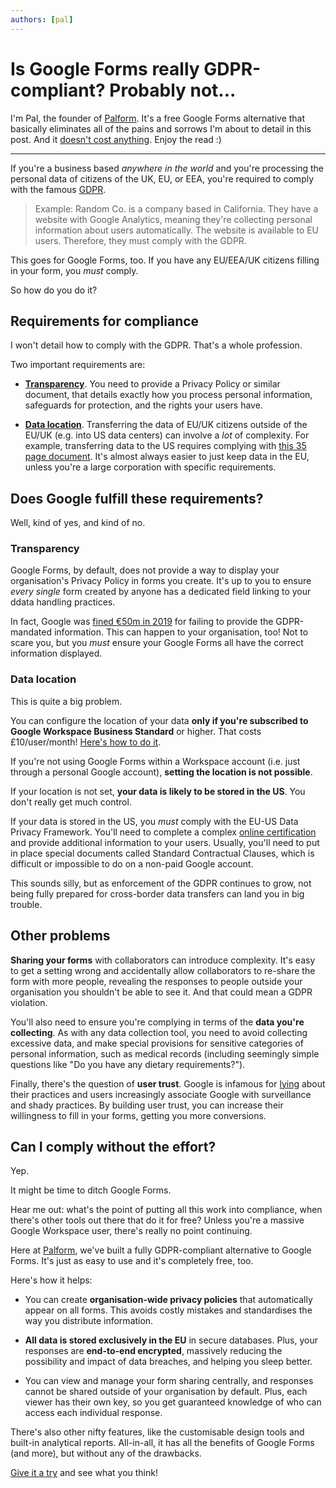 ```yaml
---
authors: [pal]
---
```


# Is Google Forms really GDPR-compliant? Probably not...

I'm Pal, the founder of [Palform](https://palform.app). It's a free Google Forms alternative that basically eliminates all of the pains and sorrows I'm about to detail in this post. And it [doesn't cost anything](https://palform.app/#pricing). Enjoy the read :)

---

If you're a business based _anywhere in the world_ and you're processing the personal data of citizens of the UK, EU, or EEA, you're required to comply with the famous [GDPR](https://gdpr.algolia.com/).

> Example: Random Co. is a company based in California. They have a website with Google Analytics, meaning they're collecting personal information about users automatically. The website is available to EU users. Therefore, they must comply with the GDPR.

This goes for Google Forms, too. If you have any EU/EEA/UK citizens filling in your form, you _must_ comply.

So how do you do it?

## Requirements for compliance

I won't detail how to comply with the GDPR. That's a whole profession.

Two important requirements are:

- **[Transparency](https://gdpr.algolia.com/gdpr-article-12)**. You need to provide a Privacy Policy or similar document, that details exactly how you process personal information, safeguards for protection, and the rights your users have.

- **[Data location](https://gdpr.algolia.com/gdpr-article-44)**. Transferring the data of EU/UK citizens outside of the EU/UK (e.g. into US data centers) can involve a _lot_ of complexity. For example, transferring data to the US requires complying with [this 35 page document](https://assets.publishing.service.gov.uk/media/64ee1cb2da8451000d6323be/eu_us_data_privacy_framework_principles.pdf). It's almost always easier to just keep data in the EU, unless you're a large corporation with specific requirements.

## Does Google fulfill these requirements?

Well, kind of yes, and kind of no.

### Transparency

Google Forms, by default, does not provide a way to display your organisation's Privacy Policy in forms you create. It's up to you to ensure _every single_ form created by anyone has a dedicated field linking to your ddata handling practices.

In fact, Google was [fined €50m in 2019](https://www.bbc.com/news/technology-46944696) for failing to provide the GDPR-mandated information. This can happen to your organisation, too! Not to scare you, but you _must_ ensure your Google Forms all have the correct information displayed.

### Data location

This is quite a big problem.

You can configure the location of your data **only if you're subscribed to Google Workspace Business Standard** or higher. That costs £10/user/month! [Here's how to do it](https://support.google.com/a/answer/14310028?hl=en).

If you're not using Google Forms within a Workspace account (i.e. just through a personal Google account), **setting the location is not possible**.

If your location is not set, **your data is likely to be stored in the US**. You don't really get much control.

If your data is stored in the US, you _must_ comply with the EU-US Data Privacy Framework. You'll need to complete a complex [online certification](https://www.dataprivacyframework.gov/) and provide additional information to your users. Usually, you'll need to put in place special documents called Standard Contractual Clauses, which is difficult or impossible to do on a non-paid Google account.

This sounds silly, but as enforcement of the GDPR continues to grow, not being fully prepared for cross-border data transfers can land you in big trouble.

## Other problems

**Sharing your forms** with collaborators can introduce complexity. It's easy to get a setting wrong and accidentally allow collaborators to re-share the form with more people, revealing the responses to people outside your organisation you shouldn't be able to see it. And that could mean a GDPR violation.

You'll also need to ensure you're complying in terms of the **data you're collecting**. As with any data collection tool, you need to avoid collecting excessive data, and make special provisions for sensitive categories of personal information, such as medical records (including seemingly simple questions like "Do you have any dietary requirements?").

Finally, there's the question of **user trust**. Google is infamous for [lying](https://www.bbc.com/news/technology-63635380) about their practices and users increasingly associate Google with surveillance and shady practices. By building user trust, you can increase their willingness to fill in your forms, getting you more conversions.

## Can I comply without the effort?

Yep.

It might be time to ditch Google Forms.

Hear me out: what's the point of putting all this work into compliance, when there's other tools out there that do it for free? Unless you're a massive Google Workspace user, there's really no point continuing.

Here at [Palform](https://palform.app), we've built a fully GDPR-compliant alternative to Google Forms. It's just as easy to use and it's completely free, too.

Here's how it helps:

- You can create **organisation-wide privacy policies** that automatically appear on all forms. This avoids costly mistakes and standardises the way you distribute information.

- **All data is stored exclusively in the EU** in secure databases. Plus, your responses are **end-to-end encrypted**, massively reducing the possibility and impact of data breaches, and helping you sleep better.

- You can view and manage your form sharing centrally, and responses cannot be shared outside of your organisation by default. Plus, each viewer has their own key, so you get guaranteed knowledge of who can access each individual response.

There's also other nifty features, like the customisable design tools and built-in analytical reports. All-in-all, it has all the benefits of Google Forms (and more), but without any of the drawbacks.

[Give it a try](https://palform.app) and see what you think!
